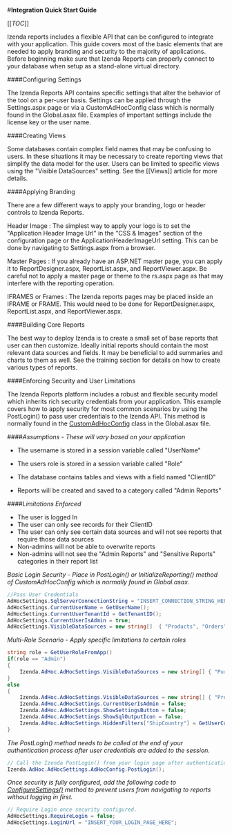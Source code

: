 #**Integration Quick Start Guide**

[[_TOC_]]




Izenda reports includes a flexible API that can be configured to integrate with your application. This guide covers most of the basic elements that are needed to apply branding and security to the majority of applications. Before beginning make sure that Izenda Reports can properly connect to your database when setup as a stand-alone virtual directory. 

####Configuring Settings





The Izenda Reports API contains specific settings that alter the behavior of the tool on a per-user basis. Settings can be applied through the Settings.aspx page or via a CustomAdHocConfig class which is normally found in the Global.asax file. Examples of important settings include the license key or the user name. 



####Creating Views



Some databases contain complex field names that may be confusing to users. In these situations it may be necessary to create reporting views that simplify the data model for the user. Users can be limited to specific views using the "Visible DataSources" setting. See the [[Views]] article for more details. 





####Applying Branding



There are a few different ways to apply your branding, logo or header controls to Izenda Reports. 



Header Image : The simplest way to apply your logo is to set the "Application Header Image Url" in the "CSS & Images" section of the configuration page or the ApplicationHeaderImageUrl setting. This can be done by navigating to Settings.aspx from a browser. 



Master Pages : If you already have an ASP.NET master page, you can apply it to ReportDesigner.aspx, ReportList.aspx, and ReportViewer.aspx. Be careful not to apply a master page or theme to the rs.aspx page as that may interfere with the reporting operation. 



IFRAMES or Frames : The Izenda reports pages may be placed inside an IFRAME or FRAME. This would need to be done for ReportDesigner.aspx, ReportList.aspx, and ReportViewer.aspx. 





####Building Core Reports



The best way to deploy Izenda is to create a small set of base reports that user can then customize. Ideally initial reports should contain the most relevant data sources and fields. It may be beneficial to add summaries and charts to them as well. See the training section for details on how to create various types of reports. 





####Enforcing Security and User Limitations



The Izenda Reports platform includes a robust and flexible security model which inherits rich security credentials from your application. This example covers how to apply security for most common scenarios by using the PostLogin() to pass user credentials to the Izenda API. This method is normally found in the [CustomAdHocConfig](http://wiki.izenda.us/Adding-Code) class in the Global.asax file. 



####*Assumptions - These will vary based on your application*

  * The username is stored in a session variable called "UserName"
  * The users role is stored in a session variable called "Role" 

  * The database contains tables and views with a field named "ClientID"
  * Reports will be created and saved to a category called "Admin Reports" 



####*Limitations Enforced*

  * The user is logged In
  * The user can only see records for their ClientID
  * The user can only see certain data sources and will not see reports that require those data sources
  * Non-admins will not be able to overwrite reports
  * Non-admins will not see the "Admin Reports" and "Sensitive Reports" categories in their report list 



*Basic Login Security - Place in PostLogin() or InitializeReporting() method of CustomAdHocConfig which is normally found in Global.asax.*

``` c#
//Pass User Credentials
AdHocSettings.SqlServerConnectionString = "INSERT_CONNECTION_STRING_HERE";
AdHocSettings.CurrentUserName = GetUserName();
AdHocSettings.CurrentUserTenantId = GetTenantID();
AdHocSettings.CurrentUserIsAdmin = true; 
AdHocSettings.VisibleDataSources = new string[]  { "Products", "Orders", "Customers" }; 
```

*Multi-Role Scenario - Apply specific limitations to certain roles*
 
``` c#
string role = GetUserRoleFromApp()
if(role == "Admin")
{
	Izenda.AdHoc.AdHocSettings.VisibleDataSources = new string[] { "Purchasing.Vendor", "Products", "Orders", "Order Details", "Customers" };
}
else
{
	Izenda.AdHoc.AdHocSettings.VisibleDataSources = new string[] { "Products", "Orders", "Customers" };
	Izenda.AdHoc.AdHocSettings.CurrentUserIsAdmin = false;
	Izenda.AdHoc.AdHocSettings.ShowSettingsButton = false;
    Izenda.AdHoc.AdHocSettings.ShowSqlOutputIcon = false;
	Izenda.AdHoc.AdHocSettings.HiddenFilters["ShipCountry"] = GetUserCountry();
}
```

*The PostLogin() method needs to be called at the end of your authentication process after user credentials are added to the session.*

``` c#
// Call the Izenda PostLogin() from your login page after authentication is complete
Izenda.AdHoc.AdHocSettings.AdHocConfig.PostLogin(); 
```

*Once security is fully configured, add the following code to [ConfigureSettings()](http://wiki.izenda.us/Adding-Code) method to prevent users from navigating to reports without logging in first.*

``` c# 
// Require Login once security configured. 
AdHocSettings.RequireLogin = false; 
AdHocSettings.LoginUrl = "INSERT_YOUR_LOGIN_PAGE_HERE"; 
```